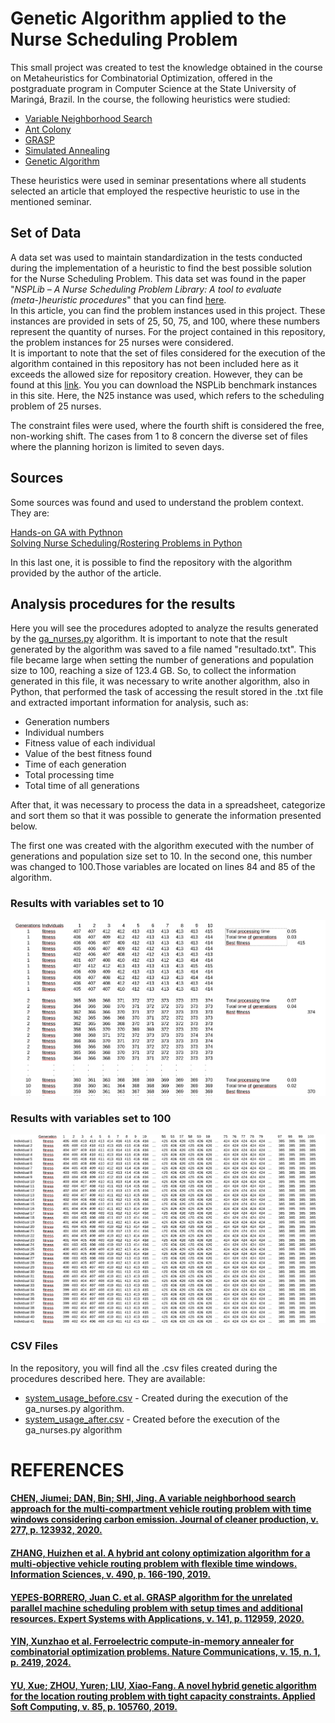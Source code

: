# Genetic Algorithm applied to the Nurse Scheduling Problem

This small project was created to test the knowledge obtained in the course on Metaheuristics for Combinatorial Optimization, offered in the postgraduate program in Computer Science at the State University of Maringá, Brazil.
In the course, the following heuristics were studied:

* [Variable Neighborhood Search](#chen-jiumei-dan-bin-shi-jing-a-variable-neighborhood-search-approach-for-the-multi-compartment-vehicle-routing-problem-with-time-windows-considering-carbon-emission-journal-of-cleaner-production-v-277-p-123932-2020)
* [Ant Colony](#zhang-huizhen-et-al-a-hybrid-ant-colony-optimization-algorithm-for-a-multi-objective-vehicle-routing-problem-with-flexible-time-windows-information-sciences-v-490-p-166-190-2019)
* [GRASP](#yepes-borrero-juan-c-et-al-grasp-algorithm-for-the-unrelated-parallel-machine-scheduling-problem-with-setup-times-and-additional-resources-expert-systems-with-applications-v-141-p-112959-2020)
* [Simulated Annealing](#yin-xunzhao-et-al-ferroelectric-compute-in-memory-annealer-for-combinatorial-optimization-problems-nature-communications-v-15-n-1-p-2419-2024)
* [Genetic Algorithm](#yu-xue-zhou-yuren-liu-xiao-fang-a-novel-hybrid-genetic-algorithm-for-the-location-routing-problem-with-tight-capacity-constraints-applied-soft-computing-v-85-p-105760-2019)


These heuristics were used in seminar presentations where all students selected an article that employed the respective heuristic to use in the mentioned seminar.


## Set of Data

A data set was used to maintain standardization in the tests conducted during the implementation of a heuristic to find the best possible solution for the Nurse Scheduling Problem. This data set was found in the paper "*NSPLib – A Nurse Scheduling Problem Library: A tool to evaluate (meta-)heuristic procedures*" that you can find [here](https://www.projectmanagement.ugent.be/sites/default/files/files/nsp/PaperNSPLib.pdf).  
In this article, you can find the problem instances used in this project. These instances are provided in sets of 25, 50, 75, and 100, where these numbers represent the quantity of nurses. For the project contained in this repository, the problem instances for 25 nurses were considered.  
It is important to note that the set of files considered for the execution of the algorithm contained in this repository has not been included here as it exceeds the allowed size for repository creation. However, they can be found at this [link](https://www.projectmanagement.ugent.be/research/personnel_scheduling/nsp). You you can download the NSPLib benchmark instances in this site. 
Here, the N25 instance was used, which refers to the scheduling problem of 25 nurses.  

The constraint files were used, where the fourth shift is considered the free, non-working shift. The cases from 1 to 8 concern the diverse set of files where the planning horizon is limited to seven days.

## Sources

Some sources was found and used to understand the problem context. They are:

[Hands-on GA with Pythnon](https://github.com/PacktPublishing/Hands-On-Genetic-Algorithms-with-Python/blob/master/Chapter05/02-solve-nurses.py)  
[Solving Nurse Scheduling/Rostering Problems in Python](https://medium.com/@muafirathasnikt/solving-nurse-scheduling-rostering-problems-in-python-d44acc3ed74f)  

In this last one, it is possible to find the repository with the algorithm provided by the author of the article.


## Analysis procedures for the results

Here you will see the procedures adopted to analyze the results generated by the [ga_nurses.py](https://github.com/leonardossrocha/ga-nsp/blob/master/ga_nurses.py) algorithm. It is important to note that the result generated by the algorithm was saved to a file named "resultado.txt". This file became large when setting the number of generations and population size to 100, reaching a size of 123.4 GB. So, to collect the information generated in this file, it was necessary to write another algorithm, also in Python, that performed the task of accessing the result stored in the .txt file and extracted important information for analysis, such as:

* Generation numbers
* Individual numbers
* Fitness value of each individual
* Value of the best fitness found
* Time of each generation
* Total processing time
* Total time of all generations

After that, it was necessary to process the data in a spreadsheet, categorize and sort them so that it was possible to generate the information presented below.

The first one was created with the algorithm executed with the number of generations and population size set to 10. In the second one, this number was changed to 100.Those variables are located on lines 84 and 85 of the algorithm.

### Results with variables set to 10

![results With 10](images/Partial_results_10generations.png)


### Results with variables set to 100

![results With 100](images/Partial_results_100generations.png)


### CSV Files

In the repository, you will find all the .csv files created during the procedures described here. They are available:

* [system_usage_before.csv](https://github.com/leonardossrocha/ga-nsp/blob/master/csv_files/system_usage_before.csv) - Created during the execution of the ga_nurses.py algorithm.
* [system_usage_after.csv](https://github.com/leonardossrocha/ga-nsp/blob/master/csv_files/system_usage_after.csv) -  Created before the execution of the ga_nurses.py algorithm


# REFERENCES

#### [CHEN, Jiumei; DAN, Bin; SHI, Jing. A variable neighborhood search approach for the multi-compartment vehicle routing problem with time windows considering carbon emission. Journal of cleaner production, v. 277, p. 123932, 2020.](https://www.sciencedirect.com/science/article/abs/pii/S0959652620339779)

#### [ZHANG, Huizhen et al. A hybrid ant colony optimization algorithm for a multi-objective vehicle routing problem with flexible time windows. Information Sciences, v. 490, p. 166-190, 2019.](https://www.sciencedirect.com/science/article/abs/pii/S002002551632120X)

#### [YEPES-BORRERO, Juan C. et al. GRASP algorithm for the unrelated parallel machine scheduling problem with setup times and additional resources. Expert Systems with Applications, v. 141, p. 112959, 2020.](https://www.sciencedirect.com/science/article/abs/pii/S0957417419306773)

#### [YIN, Xunzhao et al. Ferroelectric compute-in-memory annealer for combinatorial optimization problems. Nature Communications, v. 15, n. 1, p. 2419, 2024.](https://www.nature.com/articles/s41467-024-46640-x)

#### [YU, Xue; ZHOU, Yuren; LIU, Xiao-Fang. A novel hybrid genetic algorithm for the location routing problem with tight capacity constraints. Applied Soft Computing, v. 85, p. 105760, 2019.](https://www.sciencedirect.com/science/article/abs/pii/S1568494619305411)


